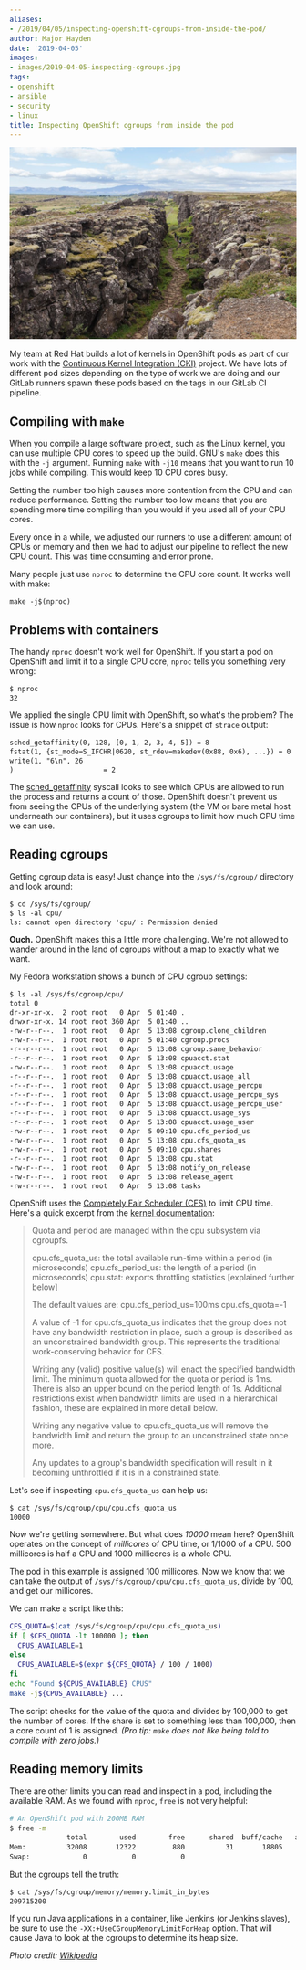 ```yaml
---
aliases:
- /2019/04/05/inspecting-openshift-cgroups-from-inside-the-pod/
author: Major Hayden
date: '2019-04-05'
images:
- images/2019-04-05-inspecting-cgroups.jpg
tags:
- openshift
- ansible
- security
- linux
title: Inspecting OpenShift cgroups from inside the pod
---
```


![walking_through_rock_valley]

My team at Red Hat builds a lot of kernels in OpenShift pods as part of our
work with the [Continuous Kernel Integration (CKI)] project. We have lots of
different pod sizes depending on the type of work we are doing and our GitLab
runners spawn these pods based on the tags in our GitLab CI pipeline.

## Compiling with `make`

When you compile a large software project, such as the Linux kernel, you can
use multiple CPU cores to speed up the build. GNU's `make` does this with the
`-j` argument. Running `make` with `-j10` means that you want to run 10 jobs
while compiling. This would keep 10 CPU cores busy.

Setting the number too high causes more contention from the CPU and can
reduce performance. Setting the number too low means that you are spending
more time compiling than you would if you used all of your CPU cores.

Every once in a while, we adjusted our runners to use a different amount of
CPUs or memory and then we had to adjust our pipeline to reflect the new CPU
count. This was time consuming and error prone.

Many people just use `nproc` to determine the CPU core count. It works well
with make:

```
make -j$(nproc)
```

## Problems with containers

The handy `nproc` doesn't work well for OpenShift. If you start a pod on
OpenShift and limit it to a single CPU core, `nproc` tells you something very
wrong:

```
$ nproc
32
```

We applied the single CPU limit with OpenShift, so what's the problem? The
issue is how `nproc` looks for CPUs. Here's a snippet of `strace` output:

```
sched_getaffinity(0, 128, [0, 1, 2, 3, 4, 5]) = 8
fstat(1, {st_mode=S_IFCHR|0620, st_rdev=makedev(0x88, 0x6), ...}) = 0
write(1, "6\n", 26
)                      = 2
```

The [sched_getaffinity] syscall looks to see which CPUs are allowed to run
the process and returns a count of those. OpenShift doesn't prevent us from
seeing the CPUs of the underlying system (the VM or bare metal host
underneath our containers), but it uses cgroups to limit how much CPU time we
can use.

## Reading cgroups

Getting cgroup data is easy! Just change into the `/sys/fs/cgroup/` directory
and look around:

```
$ cd /sys/fs/cgroup/
$ ls -al cpu/
ls: cannot open directory 'cpu/': Permission denied
```

**Ouch.** OpenShift makes this a little more challenging. We're not allowed to
wander around in the land of cgroups without a map to exactly what we want.

My Fedora workstation shows a bunch of CPU cgroup settings:

```
$ ls -al /sys/fs/cgroup/cpu/
total 0
dr-xr-xr-x.  2 root root   0 Apr  5 01:40 .
drwxr-xr-x. 14 root root 360 Apr  5 01:40 ..
-rw-r--r--.  1 root root   0 Apr  5 13:08 cgroup.clone_children
-rw-r--r--.  1 root root   0 Apr  5 01:40 cgroup.procs
-r--r--r--.  1 root root   0 Apr  5 13:08 cgroup.sane_behavior
-r--r--r--.  1 root root   0 Apr  5 13:08 cpuacct.stat
-rw-r--r--.  1 root root   0 Apr  5 13:08 cpuacct.usage
-r--r--r--.  1 root root   0 Apr  5 13:08 cpuacct.usage_all
-r--r--r--.  1 root root   0 Apr  5 13:08 cpuacct.usage_percpu
-r--r--r--.  1 root root   0 Apr  5 13:08 cpuacct.usage_percpu_sys
-r--r--r--.  1 root root   0 Apr  5 13:08 cpuacct.usage_percpu_user
-r--r--r--.  1 root root   0 Apr  5 13:08 cpuacct.usage_sys
-r--r--r--.  1 root root   0 Apr  5 13:08 cpuacct.usage_user
-rw-r--r--.  1 root root   0 Apr  5 09:10 cpu.cfs_period_us
-rw-r--r--.  1 root root   0 Apr  5 13:08 cpu.cfs_quota_us
-rw-r--r--.  1 root root   0 Apr  5 09:10 cpu.shares
-r--r--r--.  1 root root   0 Apr  5 13:08 cpu.stat
-rw-r--r--.  1 root root   0 Apr  5 13:08 notify_on_release
-rw-r--r--.  1 root root   0 Apr  5 13:08 release_agent
-rw-r--r--.  1 root root   0 Apr  5 13:08 tasks
```

OpenShift uses the [Completely Fair Scheduler (CFS)] to limit CPU time. Here's a quick excerpt from the [kernel documentation]:

> Quota and period are managed within the cpu subsystem via cgroupfs.
>
> cpu.cfs_quota_us: the total available run-time within a period (in microseconds)
> cpu.cfs_period_us: the length of a period (in microseconds)
> cpu.stat: exports throttling statistics [explained further below]
>
> The default values are:
> 	cpu.cfs_period_us=100ms
> 	cpu.cfs_quota=-1
>
> A value of -1 for cpu.cfs_quota_us indicates that the group does not have any
> bandwidth restriction in place, such a group is described as an unconstrained
> bandwidth group.  This represents the traditional work-conserving behavior for
> CFS.
>
> Writing any (valid) positive value(s) will enact the specified bandwidth limit.
> The minimum quota allowed for the quota or period is 1ms.  There is also an
> upper bound on the period length of 1s.  Additional restrictions exist when
> bandwidth limits are used in a hierarchical fashion, these are explained in
> more detail below.
>
> Writing any negative value to cpu.cfs_quota_us will remove the bandwidth limit
> and return the group to an unconstrained state once more.
>
> Any updates to a group's bandwidth specification will result in it becoming
> unthrottled if it is in a constrained state.

Let's see if inspecting `cpu.cfs_quota_us` can help us:

```
$ cat /sys/fs/cgroup/cpu/cpu.cfs_quota_us
10000
```

Now we're getting somewhere. But what does *10000* mean here? OpenShift
operates on the concept of *millicores* of CPU time, or 1/1000 of a CPU. 500
millicores is half a CPU and 1000 millicores is a whole CPU.

The pod in this example is assigned 100 millicores. Now we know that we can
take the output of `/sys/fs/cgroup/cpu/cpu.cfs_quota_us`, divide by 100, and
get our millicores.

We can make a script like this:

```bash
CFS_QUOTA=$(cat /sys/fs/cgroup/cpu/cpu.cfs_quota_us)
if [ $CFS_QUOTA -lt 100000 ]; then
  CPUS_AVAILABLE=1
else
  CPUS_AVAILABLE=$(expr ${CFS_QUOTA} / 100 / 1000)
fi
echo "Found ${CPUS_AVAILABLE} CPUS"
make -j${CPUS_AVAILABLE} ...
```

The script checks for the value of the quota and divides by 100,000 to get
the number of cores. If the share is set to something less than 100,000, then
a core count of 1 is assigned. *(Pro tip: `make` does not like being told to
compile with zero jobs.)*

## Reading memory limits

There are other limits you can read and inspect in a pod, including the
available RAM. As we found with `nproc`, `free` is not very helpful:

```bash
# An OpenShift pod with 200MB RAM
$ free -m
              total        used        free      shared  buff/cache   available
Mem:          32008       12322         880          31       18805       19246
Swap:             0           0           0
```

But the cgroups tell the truth:

```
$ cat /sys/fs/cgroup/memory/memory.limit_in_bytes
209715200
```

If you run Java applications in a container, like Jenkins (or Jenkins
slaves), be sure to use the `-XX:+UseCGroupMemoryLimitForHeap` option. That
will cause Java to look at the cgroups to determine its heap size.

*Photo credit: [Wikipedia]*

[walking_through_rock_valley]: /images/2019-04-05-inspecting-cgroups.jpg
[Continuous Kernel Integration (CKI)]: https://cki-project.org/
[sched_getaffinity]: https://linux.die.net/man/2/sched_getaffinity
[Completely Fair Scheduler (CFS)]: https://en.wikipedia.org/wiki/Completely_Fair_Scheduler
[kernel documentation]: https://www.kernel.org/doc/Documentation/scheduler/sched-bwc.txt
[Wikipedia]: https://commons.wikimedia.org/wiki/File:Roca_de_la_Ley,_Parque_Nacional_de_%C3%9Eingvellir,_Su%C3%B0urland,_Islandia,_2014-08-16,_DD_022.JPG